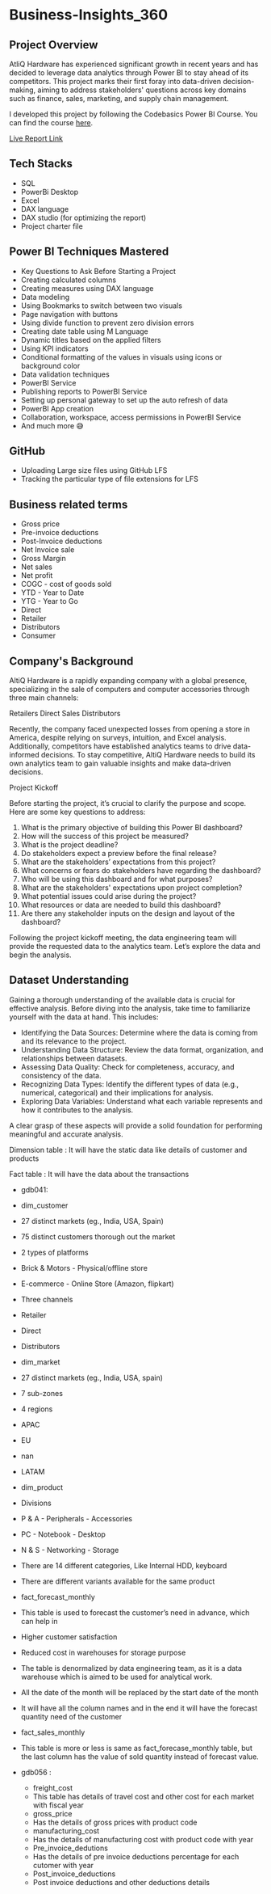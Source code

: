 # Business-Insights_360

## Project Overview

AtliQ Hardware has experienced significant growth in recent years and has decided to leverage data analytics through Power BI to stay ahead of its competitors. This project marks their first foray into data-driven decision-making, aiming to address stakeholders' questions across key domains such as finance, sales, marketing, and supply chain management.

I developed this project by following the Codebasics Power BI Course. You can find the course [here](https://codebasics.io/bootcamps/data-analytics-bootcamp-with-practical-job-assistance).

[Live Report Link](https://app.powerbi.com/view?r=eyJrIjoiNGEwYmE5NTEtYWNiZS00NTNiLWJjMTktOGU2YzFkYWRkYWU4IiwidCI6ImRmODY3OWNkLWE4MGUtNDVkOC05OWFjLWM4M2VkN2ZmOTVhMCJ9)

## Tech Stacks

- SQL
- PowerBi Desktop
- Excel
- DAX language
- DAX studio (for optimizing the report)
- Project charter file

## Power BI Techniques Mastered

- Key Questions to Ask Before Starting a Project
- Creating calculated columns
- Creating measures using DAX language
- Data modeling
- Using Bookmarks to switch between two visuals
- Page navigation with buttons
- Using divide function to prevent zero division errors
- Creating date table using M Language
- Dynamic titles based on the applied filters
- Using KPI indicators
- Conditional formatting of the values in visuals using icons or background color
- Data validation techniques
- PowerBI Service
- Publishing reports to PowerBI Service
- Setting up personal gateway to set up the auto refresh of data
- PowerBI App creation
- Collaboration, workspace, access permissions in PowerBI Service
- And much more 😅

## GitHub

- Uploading Large size files using GitHub LFS
- Tracking the particular type of file extensions for LFS

## Business related terms

- Gross price
- Pre-invoice deductions
- Post-Invoice deductions
- Net Invoice sale
- Gross Margin
- Net sales
- Net profit
- COGC - cost of goods sold
- YTD - Year to Date
- YTG - Year to Go
- Direct
- Retailer
- Distributors
- Consumer

## Company's Background

AltiQ Hardware is a rapidly expanding company with a global presence, specializing in the sale of computers and computer accessories through three main channels:

Retailers
Direct Sales
Distributors

Recently, the company faced unexpected losses from opening a store in America, despite relying on surveys, intuition, and Excel analysis. Additionally, competitors have established analytics teams to drive data-informed decisions. To stay competitive, AltiQ Hardware needs to build its own analytics team to gain valuable insights and make data-driven decisions.

Project Kickoff

Before starting the project, it’s crucial to clarify the purpose and scope. Here are some key questions to address:

1. What is the primary objective of building this Power BI dashboard?
2. How will the success of this project be measured?
3. What is the project deadline?
4. Do stakeholders expect a preview before the final release?
5. What are the stakeholders’ expectations from this project?
6. What concerns or fears do stakeholders have regarding the dashboard?
7. Who will be using this dashboard and for what purposes?
8. What are the stakeholders' expectations upon project completion?
9. What potential issues could arise during the project?
10. What resources or data are needed to build this dashboard?
11. Are there any stakeholder inputs on the design and layout of the dashboard?

Following the project kickoff meeting, the data engineering team will provide the requested data to the analytics team. 
Let’s explore the data and begin the analysis.

## Dataset Understanding

Gaining a thorough understanding of the available data is crucial for effective analysis. Before diving into the analysis, take time to familiarize yourself with the data at hand. This includes:

- Identifying the Data Sources: Determine where the data is coming from and its relevance to the project.
- Understanding Data Structure: Review the data format, organization, and relationships between datasets.
- Assessing Data Quality: Check for completeness, accuracy, and consistency of the data.
- Recognizing Data Types: Identify the different types of data (e.g., numerical, categorical) and their implications for analysis.
- Exploring Data Variables: Understand what each variable represents and how it contributes to the analysis.

A clear grasp of these aspects will provide a solid foundation for performing meaningful and accurate analysis.

Dimension table : It will have the static data like details of customer and products

Fact table : It will have the data about the transactions

- gdb041:
 - dim_customer
  - 27 distinct markets (eg., India, USA, Spain)
  - 75 distinct customers thorough out the market
  - 2 types of platforms
   - Brick & Motors - Physical/offline store
   - E-commerce - Online Store (Amazon, flipkart)
  - Three channels
   - Retailer
   - Direct
   - Distributors
 - dim_market
  - 27 distinct markets (eg., India, USA, spain)
  - 7 sub-zones
  - 4 regions
   - APAC
   - EU
   - nan
   - LATAM
 - dim_product
  - Divisions
   - P & A
    - Peripherals
    - Accessories
   - PC
    - Notebook
    - Desktop
   - N & S
    - Networking
    - Storage
  - There are 14 different categories, Like Internal HDD, keyboard
  - There are different variants available for the same product
 - fact_forecast_monthly
  - This table is used to forecast the customer’s need in advance, which can help in
   - Higher customer satisfaction
   - Reduced cost in warehouses for storage purpose
  - The table is denormalized by data engineering team, as it is a data warehouse which is aimed to be used for analytical work.
  - All the date of the month will be replaced by the start date of the month
  - It will have all the column names and in the end it will have the forecast quantity need of the customer
 - fact_sales_monthly
  - This table is more or less is same as fact_forecase_monthly table, but the last column has the value of sold quantity instead of forecast value.

- gdb056 :
  - freight_cost
   - This table has details of travel cost and other cost for each market with fiscal year
  - gross_price
   - Has the details of gross prices with product code
  - manufacturing_cost
   - Has the details of manufacturing cost with product code with year
  - Pre_invoice_dedutions
   - Has the details of pre invoice deductions percentage for each cutomer with year
  - Post_invoice_deductions
   - Post invoice deductions and other deductions details







